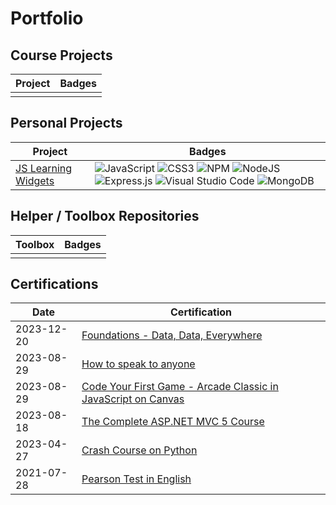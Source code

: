 # Portfolio

## Course Projects

| Project    | Badges |
| --------- | ----------- |
|     |    |


## Personal Projects

| Project    | Badges |
| --------- | ----------- |
| [JS Learning Widgets](https://github.com/doccerz/js-learning-widgets)    | ![JavaScript](https://img.shields.io/badge/javascript-%23323330.svg?style=for-the-badge&logo=javascript&logoColor=%23F7DF1E) ![CSS3](https://img.shields.io/badge/css3-%231572B6.svg?style=for-the-badge&logo=css3&logoColor=white) ![NPM](https://img.shields.io/badge/NPM-%23CB3837.svg?style=for-the-badge&logo=npm&logoColor=white) ![NodeJS](https://img.shields.io/badge/node.js-6DA55F?style=for-the-badge&logo=node.js&logoColor=white)  ![Express.js](https://img.shields.io/badge/express.js-%23404d59.svg?style=for-the-badge&logo=express&logoColor=%2361DAFB) ![Visual Studio Code](https://img.shields.io/badge/Visual%20Studio%20Code-0078d7.svg?style=for-the-badge&logo=visual-studio-code&logoColor=white) ![MongoDB](https://img.shields.io/badge/MongoDB-%234ea94b.svg?style=for-the-badge&logo=mongodb&logoColor=white)       |

## Helper / Toolbox Repositories

| Toolbox    | Badges |
| --------- | ----------- |
|     |    |

## Certifications

| Date    | Certification |
| --------- | ----------- |
| 2023-12-20 | [Foundations - Data, Data, Everywhere](https://coursera.org/share/aa82dac3b850bceeddd6179e2b6361f5) |
| 2023-08-29 | [How to speak to anyone](https://coursera.org/share/aa82dac3b850bceeddd6179e2b6361f5) |
| 2023-08-29 | [Code Your First Game - Arcade Classic in JavaScript on Canvas](https://www.udemy.com/certificate/UC-4c6a1b4e-3319-4762-88db-9b3645deb588/) |
| 2023-08-18 | [The Complete ASP.NET MVC 5 Course](https://www.udemy.com/certificate/UC-3c404477-cd9a-45fe-8dd0-370207517825/) |
| 2023-04-27 | [Crash Course on Python](https://www.coursera.org/account/accomplishments/verify/Q942562JWTBB) |
| 2021-07-28 | [Pearson Test in English](https://mypte.pearsonpte.com/my-activity/test-score/60d9d7bba343add61f1d256e) |
